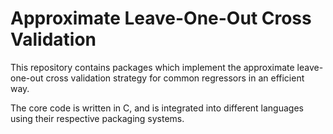 # Approximate Leave-One-Out Cross Validation

This repository contains packages which implement the approximate leave-one-out
cross validation strategy for common regressors in an efficient way.

The core code is written in C, and is integrated into different languages
using their respective packaging systems.